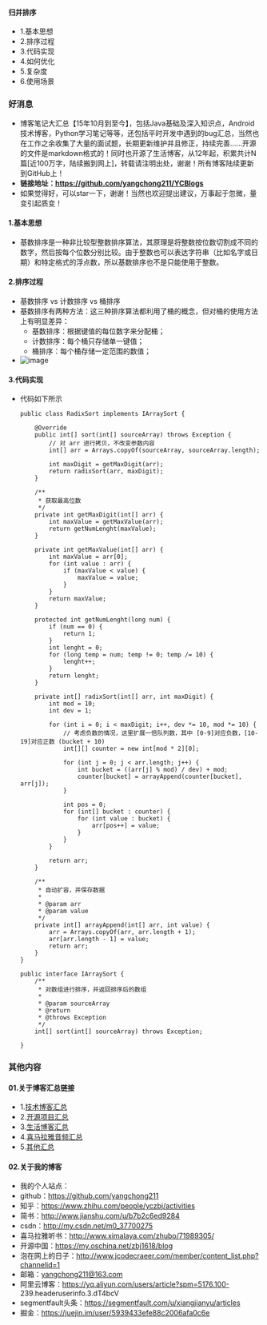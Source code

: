 #### 归并排序
- 1.基本思想
- 2.排序过程
- 3.代码实现
- 4.如何优化
- 5.复杂度
- 6.使用场景




### 好消息
- 博客笔记大汇总【15年10月到至今】，包括Java基础及深入知识点，Android技术博客，Python学习笔记等等，还包括平时开发中遇到的bug汇总，当然也在工作之余收集了大量的面试题，长期更新维护并且修正，持续完善……开源的文件是markdown格式的！同时也开源了生活博客，从12年起，积累共计N篇[近100万字，陆续搬到网上]，转载请注明出处，谢谢！所有博客陆续更新到GitHub上！
- **链接地址：https://github.com/yangchong211/YCBlogs**
- 如果觉得好，可以star一下，谢谢！当然也欢迎提出建议，万事起于忽微，量变引起质变！





#### 1.基本思想
- 基数排序是一种非比较型整数排序算法，其原理是将整数按位数切割成不同的数字，然后按每个位数分别比较。由于整数也可以表达字符串（比如名字或日期）和特定格式的浮点数，所以基数排序也不是只能使用于整数。



#### 2.排序过程
- 基数排序 vs 计数排序 vs 桶排序
- 基数排序有两种方法：这三种排序算法都利用了桶的概念，但对桶的使用方法上有明显差异：
    - 基数排序：根据键值的每位数字来分配桶；
    - 计数排序：每个桶只存储单一键值；
    - 桶排序：每个桶存储一定范围的数值；
- ![image](https://upload-images.jianshu.io/upload_images/4432347-32c1f17de49aa02f.gif?imageMogr2/auto-orient/strip)



#### 3.代码实现
- 代码如下所示
    ```
    public class RadixSort implements IArraySort {
    
        @Override
        public int[] sort(int[] sourceArray) throws Exception {
            // 对 arr 进行拷贝，不改变参数内容
            int[] arr = Arrays.copyOf(sourceArray, sourceArray.length);
    
            int maxDigit = getMaxDigit(arr);
            return radixSort(arr, maxDigit);
        }
    
        /**
         * 获取最高位数
         */
        private int getMaxDigit(int[] arr) {
            int maxValue = getMaxValue(arr);
            return getNumLenght(maxValue);
        }
    
        private int getMaxValue(int[] arr) {
            int maxValue = arr[0];
            for (int value : arr) {
                if (maxValue < value) {
                    maxValue = value;
                }
            }
            return maxValue;
        }
    
        protected int getNumLenght(long num) {
            if (num == 0) {
                return 1;
            }
            int lenght = 0;
            for (long temp = num; temp != 0; temp /= 10) {
                lenght++;
            }
            return lenght;
        }
    
        private int[] radixSort(int[] arr, int maxDigit) {
            int mod = 10;
            int dev = 1;
    
            for (int i = 0; i < maxDigit; i++, dev *= 10, mod *= 10) {
                // 考虑负数的情况，这里扩展一倍队列数，其中 [0-9]对应负数，[10-19]对应正数 (bucket + 10)
                int[][] counter = new int[mod * 2][0];
    
                for (int j = 0; j < arr.length; j++) {
                    int bucket = ((arr[j] % mod) / dev) + mod;
                    counter[bucket] = arrayAppend(counter[bucket], arr[j]);
                }
    
                int pos = 0;
                for (int[] bucket : counter) {
                    for (int value : bucket) {
                        arr[pos++] = value;
                    }
                }
            }
    
            return arr;
        }
    
        /**
         * 自动扩容，并保存数据
         *
         * @param arr
         * @param value
         */
        private int[] arrayAppend(int[] arr, int value) {
            arr = Arrays.copyOf(arr, arr.length + 1);
            arr[arr.length - 1] = value;
            return arr;
        }
    }
    
    public interface IArraySort {
        /**
         * 对数组进行排序，并返回排序后的数组
         *
         * @param sourceArray
         * @return
         * @throws Exception
         */
        int[] sort(int[] sourceArray) throws Exception;
    
    }
    ```




### 其他内容
#### 01.关于博客汇总链接
- 1.[技术博客汇总](https://www.jianshu.com/p/614cb839182c)
- 2.[开源项目汇总](https://blog.csdn.net/m0_37700275/article/details/80863574)
- 3.[生活博客汇总](https://blog.csdn.net/m0_37700275/article/details/79832978)
- 4.[喜马拉雅音频汇总](https://www.jianshu.com/p/f665de16d1eb)
- 5.[其他汇总](https://www.jianshu.com/p/53017c3fc75d)



#### 02.关于我的博客
- 我的个人站点：
- github：https://github.com/yangchong211
- 知乎：https://www.zhihu.com/people/yczbj/activities
- 简书：http://www.jianshu.com/u/b7b2c6ed9284
- csdn：http://my.csdn.net/m0_37700275
- 喜马拉雅听书：http://www.ximalaya.com/zhubo/71989305/
- 开源中国：https://my.oschina.net/zbj1618/blog
- 泡在网上的日子：http://www.jcodecraeer.com/member/content_list.php?channelid=1
- 邮箱：yangchong211@163.com
- 阿里云博客：https://yq.aliyun.com/users/article?spm=5176.100- 239.headeruserinfo.3.dT4bcV
- segmentfault头条：https://segmentfault.com/u/xiangjianyu/articles
- 掘金：https://juejin.im/user/5939433efe88c2006afa0c6e







